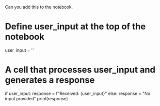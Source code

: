 Can you add this to the notebook.
# Define user_input at the top of the notebook
user_input = ''

# A cell that processes user_input and generates a response
if user_input:
    response = f"Received: {user_input}"
else:
    response = "No input provided"
print(response)
